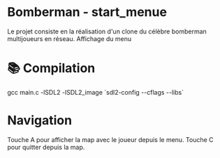 # Bomberman - start_menue
Le projet consiste en la réalisation d'un clone du célèbre bomberman multijoueurs en réseau.
Affichage du menu

# :books: Compilation
gcc main.c -lSDL2 -lSDL2_image \`sdl2-config --cflags --libs\`

# Navigation
Touche A pour afficher la map avec le joueur depuis le menu.
Touche C pour quitter depuis la map.
